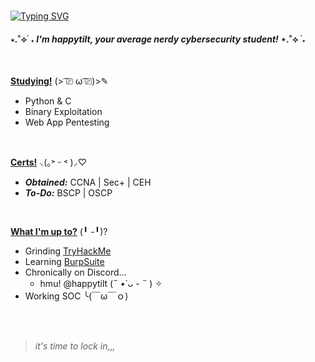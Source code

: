 <br>

[![Typing SVG](https://readme-typing-svg.demolab.com?font=Klee+One&weight=600&size=50&duration=4000&pause=500&center=true&vCenter=true&color=FFB6C1&height=125&lines=%E3%80%8C%E3%82%84%E3%81%AF%E3%82%8D!%E3%80%8D)](https://git.io/typing-svg)

#### ⋆.˚⟡ ࣪ ˖ _I'm happytilt, your average nerdy cybersecurity student!_ ⋆.˚⟡ ࣪ ˖

<br>

<ins>**Studying!**</ins> (> ͡⎚ ω ͡⎚)>✎ 
- Python & C
- Binary Exploitation
- Web App Pentesting
<br>

 <ins>**Certs!**</ins> ⸜(｡˃ ᵕ ˂ )⸝♡
 - _**Obtained:**_ CCNA | Sec+ | CEH
 - _**To-Do:**_ BSCP | OSCP

<br>

 <ins>**What I'm up to?**</ins> (╹ -╹)?
 - Grinding [TryHackMe](https://tryhackme.com/)
 - Learning [BurpSuite](https://portswigger.net/web-security/dashboard)
 - Chronically on Discord... 
     - hmu! @happytilt (˵ •̀ ᴗ - ˵ ) ✧
 - Working SOC ╰(￣ω￣ｏ)

<br>
<br>

> _it's time to lock in,,,_

